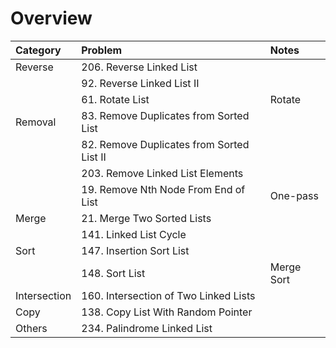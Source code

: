 # Overview

| Category | Problem | Notes |
| :--- | :--- | :--- |
| Reverse | 206. Reverse Linked List |  |
|  | 92. Reverse Linked List II |  |
|  | 61. Rotate List | Rotate |
| Removal | 83. Remove Duplicates from Sorted List |  |
|  | 82. Remove Duplicates from Sorted List II |  |
|  | 203. Remove Linked List Elements |  |
|  | 19. Remove Nth Node From End of List | One-pass |
| Merge | 21. Merge Two Sorted Lists |  |
|  | 141. Linked List Cycle |  |
| Sort | 147. Insertion Sort List |  |
|  | 148. Sort List | Merge Sort |
| Intersection | 160. Intersection of Two Linked Lists |  |
| Copy | 138. Copy List With Random Pointer |  |
| Others | 234. Palindrome Linked List |  |

